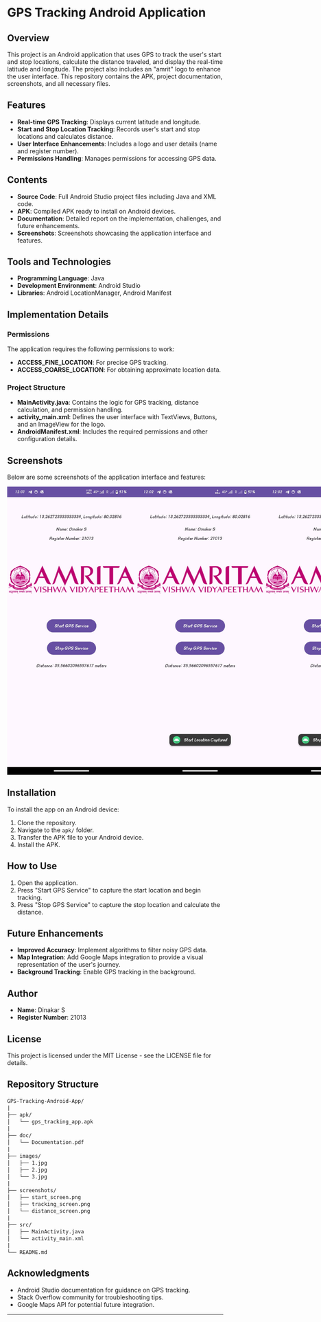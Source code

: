 
# GPS Tracking Android Application

## Overview
This project is an Android application that uses GPS to track the user's start and stop locations, calculate the distance traveled, and display the real-time latitude and longitude. The project also includes an "amrit" logo to enhance the user interface. This repository contains the APK, project documentation, screenshots, and all necessary files.

## Features
- **Real-time GPS Tracking**: Displays current latitude and longitude.
- **Start and Stop Location Tracking**: Records user's start and stop locations and calculates distance.
- **User Interface Enhancements**: Includes a logo and user details (name and register number).
- **Permissions Handling**: Manages permissions for accessing GPS data.

## Contents
- **Source Code**: Full Android Studio project files including Java and XML code.
- **APK**: Compiled APK ready to install on Android devices.
- **Documentation**: Detailed report on the implementation, challenges, and future enhancements.
- **Screenshots**: Screenshots showcasing the application interface and features.

## Tools and Technologies
- **Programming Language**: Java
- **Development Environment**: Android Studio
- **Libraries**: Android LocationManager, Android Manifest

## Implementation Details

### Permissions
The application requires the following permissions to work:
- **ACCESS_FINE_LOCATION**: For precise GPS tracking.
- **ACCESS_COARSE_LOCATION**: For obtaining approximate location data.

### Project Structure
- **MainActivity.java**: Contains the logic for GPS tracking, distance calculation, and permission handling.
- **activity_main.xml**: Defines the user interface with TextViews, Buttons, and an ImageView for the logo.
- **AndroidManifest.xml**: Includes the required permissions and other configuration details.

## Screenshots
Below are some screenshots of the application interface and features:

<div style="display: flex; justify-content: space-around;"> <img src="images/1.jpg" alt="Start Screen" width="300"> <img src="images/2.jpg" alt="Tracking Screen" width="300"> <img src="images/3.jpg" alt="Distance Screen" width="300"> </div>

## Installation
To install the app on an Android device:
1. Clone the repository.
2. Navigate to the `apk/` folder.
3. Transfer the APK file to your Android device.
4. Install the APK.

## How to Use
1. Open the application.
2. Press "Start GPS Service" to capture the start location and begin tracking.
3. Press "Stop GPS Service" to capture the stop location and calculate the distance.

## Future Enhancements
- **Improved Accuracy**: Implement algorithms to filter noisy GPS data.
- **Map Integration**: Add Google Maps integration to provide a visual representation of the user's journey.
- **Background Tracking**: Enable GPS tracking in the background.

## Author
- **Name**: Dinakar S  
- **Register Number**: 21013

## License
This project is licensed under the MIT License - see the LICENSE file for details.

## Repository Structure
```
GPS-Tracking-Android-App/
|
├── apk/
│   └── gps_tracking_app.apk
|
├── doc/
│   └── Documentation.pdf
|
├── images/
│   ├── 1.jpg
│   ├── 2.jpg
│   └── 3.jpg
|
├── screenshots/
│   ├── start_screen.png
│   ├── tracking_screen.png
│   └── distance_screen.png
|
├── src/
│   ├── MainActivity.java
│   └── activity_main.xml
|
└── README.md
```

## Acknowledgments
- Android Studio documentation for guidance on GPS tracking.
- Stack Overflow community for troubleshooting tips.
- Google Maps API for potential future integration.

---
